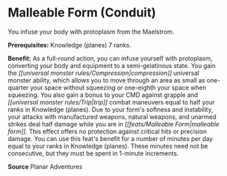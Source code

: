 ﻿---
cssclass: [feats]

---
# Malleable Form (Conduit)

You infuse your body with protoplasm from the Maelstrom.

**Prerequisites:** Knowledge (planes) 7 ranks.

**Benefit:** As a full-round action, you can infuse yourself with protoplasm, converting your body and equipment to a semi-gelatinous state. You gain the _[[universal monster rules/Compression|compression]]_ universal monster ability, which allows you to move through an area as small as one-quarter your space without squeezing or one-eighth your space when squeezing. You also gain a bonus to your CMD against grapple and _[[universal monster rules/Trip|trip]]_ combat maneuvers equal to half your ranks in Knowledge (planes). Due to your form's softness and instability, your attacks with manufactured weapons, natural weapons, and unarmed strikes deal half damage while you are in _[[feats/Malleable Form|malleable form]]_. This effect offers no protection against critical hits or precision damage. You can use this feat's benefit for a number of minutes per day equal to your ranks in Knowledge (planes). These minutes need not be consecutive, but they must be spent in 1-minute increments.

**Source** Planar Adventures